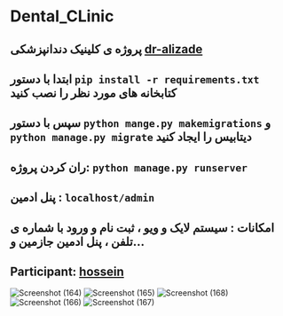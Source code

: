 # Dental_CLinic
پروژه ی کلینیک دندانپزشکی [dr-alizade](https://dr-alizade.ir/)
---
ابتدا با دستور `pip install -r requirements.txt` کتابخانه های مورد نظر را نصب کنید
---
سپس با دستور `python mange.py makemigrations` و `python manage.py migrate` دیتابیس را ایجاد کنید
---
ران کردن پروژه: `python manage.py runserver`
---
پنل ادمین : `localhost/admin`
---
امکانات : سیستم لایک و ویو ، ثبت نام و ورود با شماره ی تلفن ، پنل ادمین جازمین و...
---
Participant: [hossein](https://github.com/HoseiinTech)
---
![Screenshot (164)](https://github.com/alirez13/Dental_CLinic/assets/106848511/0be56bb8-fd27-45f8-8878-ce08830a5e5e)
![Screenshot (165)](https://github.com/alirez13/Dental_CLinic/assets/106848511/dfe009a7-0275-4e38-8548-537b17dd8a23)
![Screenshot (168)](https://github.com/alirez13/Dental_CLinic/assets/106848511/a888b64b-66de-498a-80b8-897401c0eced)
![Screenshot (166)](https://github.com/alirez13/Dental_CLinic/assets/106848511/a0a3e3ec-2973-4892-bc17-d82e80f78108)
![Screenshot (167)](https://github.com/alirez13/Dental_CLinic/assets/106848511/b5dbad14-a573-4124-9ec9-3a80da30867f)


